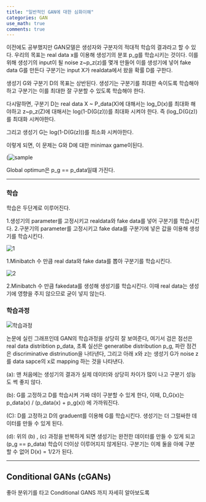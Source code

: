 ```yaml
---
title: "일반적인 GAN에 대한 심화이해"
categories: GAN
use_math: true
comments: true
---
```


이전에도 공부했지만 GAN모델은 생성자와 구분자의 적대적 학습의 결과라고 할 수 있다. 우리의 목표는 real data x를 이용해 생성기의 분포 p_g를 학습시키는 것이다. 이를 위해 생성기의 input이 될 noise z~p_z(z)를 몇개 만들어 이를 생성기에 넣어 fake data G를 만든다 구분기는 input X가 realdata에서 왔을 확률 D를 구한다.

생성기 G와 구분기 D의 목표는 상반된다. 생성기는 구분기를 최대한 속이도록 학습해야하고 구분기는 이를 최대한 잘 구분할 수 있도록 학습해야 한다.

다시말하면, 구분기 D는 real data X ~ P_data(X)에 대해서는 log_D(x)를 최대화 해야하고 z~p_z(Z)에 대해서는 
log(1-D(G(z)))를 최대화 시켜야 한다. 즉 (log_D(G(z))를 최대화 시켜야한다.  

그리고 생성기 G는 log(1-D(G(z)))를 최소화 시켜야한다.

이렇게 되면, 이 문제는 G와 D에 대한 minimax game이된다.

(![sample](https://user-images.githubusercontent.com/65720894/89097844-9f4d3a00-d41d-11ea-9232-bd536be30eaa.PNG)

Global optimun은 p_g == p_data일떄 가진다. 

-------------------------

### 학습

학습은 두단계로 이루어진다.

1.생성기의 parameter를 고정시키고 realdata와 fake data를 넣어 구분기를 학습시킨다.
2.구분기의 parameter를 고정시키고 fake data를 구분기에 넣은 값을 이용해 생성기를 학습시킨다.

![1](https://img1.daumcdn.net/thumb/R1280x0/?scode=mtistory2&fname=https%3A%2F%2Ft1.daumcdn.net%2Fcfile%2Ftistory%2F999BD7405B36467918)

1.Minibatch 수 만큼 real data와 fake data를 뽑아 구분기를 학습시킨다.

![2](https://img1.daumcdn.net/thumb/R1280x0/?scode=mtistory2&fname=https%3A%2F%2Ft1.daumcdn.net%2Fcfile%2Ftistory%2F99B3CF405B3646792D)

2.Minibatch 수 만큼 fakedata를 생성해 생성기를 학습시킨다. 이때 real data는 생성기에 영향을 주지 않으므로 굳이 넣지 않는다. 

### 학습과정

![학습과정](https://img1.daumcdn.net/thumb/R1280x0/?scode=mtistory2&fname=https%3A%2F%2Ft1.daumcdn.net%2Fcfile%2Ftistory%2F996C5B4F5B363E472B)

논문에 실린 그래프인데 GAN의 학습과정을 상당히 잘 보여준다, 여기서 검은 점선은 real data distribtion p_data, 초록 실선은 generatibe distribution p_g, 파란 점건은 discriminative distrinution을 나타낸다, 그리고 아래 x와 z는 생성기 G가 noise z를 data sapce의 x로 mapping 하는 것을 나타낸다.

(a): 맨 처음에는 생성기의 결과가 실제 데이터와 상당히 차이가 많이 나고 구분기 성능도 썩 좋지 않다. 

(b): G를 고정하고 D를 학습시켜 가짜 데이 구분할 수 있게 한다, 이때, D_G(x)는 p_data(x) / (p_data(x) + p_g(x)) 에 가까워진다. 

(C): D를 고정하고 D의 graduent를 이용해 G를 학습시킨다. 생성기는 더 그럴싸한 데이터를 만들 수 있게 된다.

(d): 위의 (b) , (c) 과정을 반복하게 되면 생성기는 완전한 데이터를 만들 수 있게 되고(p_g == p_data) 학습이 더이상 이루어지지 않게된다. 구분기는 이제 둘을 아예 구분할 수 없어 D(x) = 1/2가 된다.
 
 
 ---------------------------------------------------
 
 ## Conditional GANs (cGANs)
 
 좋아 분위기를 타고 Conditional GANS 까지 자세히 알아보도록 
 
 

